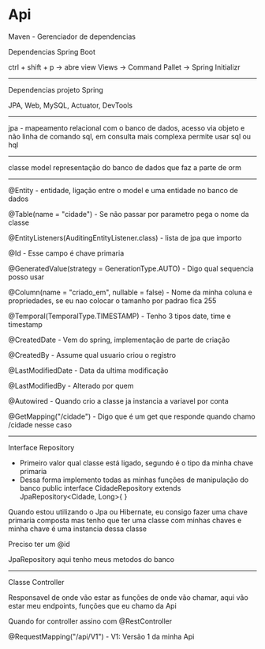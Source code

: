 # Api

Maven - Gerenciador de dependencias

Dependencias Spring Boot

ctrl + shift + p -> abre view
Views -> Command Pallet -> Spring Initializr

----------------------------------------------------------------------------------------------------------------------------------------------------

Dependencias projeto Spring

JPA,
Web,
MySQL,
Actuator, 
DevTools

----------------------------------------------------------------------------------------------------------------------------------------------------

jpa - mapeamento relacional com o banco de dados, acesso via objeto e não linha de comando sql, em consulta mais complexa permite usar sql ou hql

----------------------------------------------------------------------------------------------------------------------------------------------------

classe model representação do banco de dados que faz a parte de orm

----------------------------------------------------------------------------------------------------------------------------------------------------

@Entity - entidade, ligação entre o model e uma entidade no banco de dados

@Table(name = "cidade") - Se não passar por parametro pega o nome da classe

@EntityListeners(AuditingEntityListener.class) - lista de jpa que importo

@Id - Esse campo é chave primaria

@GeneratedValue(strategy = GenerationType.AUTO) - Digo qual sequencia posso usar

@Column(name = "criado_em", nullable = false) - Nome da minha coluna e propriedades, se eu nao colocar o tamanho por padrao fica 255

@Temporal(TemporalType.TIMESTAMP) - Tenho 3 tipos date, time e timestamp

@CreatedDate - Vem do spring, implementação de parte de criação

@CreatedBy - Assume qual usuario criou o registro

@LastModifiedDate - Data da ultima modificação

@LastModifiedBy - Alterado por quem

@Autowired - Quando crio a classe ja instancia a variavel por conta

@GetMapping("/cidade") - Digo que é um get que responde quando chamo /cidade nesse caso

----------------------------------------------------------------------------------------------------------------------------------------------------

Interface Repository

- Primeiro valor qual classe está ligado, segundo é o tipo da minha chave primaria
- Dessa forma implemento todas as minhas funções de manipulação do banco
public interface CidadeRepository extends JpaRepository<Cidade, Long>{ }

Quando estou utilizando o Jpa ou Hibernate, eu consigo fazer uma chave primaria composta mas tenho que ter uma classe com minhas chaves
e minha chave é uma instancia dessa classe

Preciso ter um @id

JpaRepository aqui tenho meus metodos do banco

----------------------------------------------------------------------------------------------------------------------------------------------------

Classe Controller

Responsavel de onde vão estar as funções de onde vão chamar, aqui vão estar meu endpoints, funções que eu chamo da Api

Quando for controller assino com @RestController

@RequestMapping("/api/V1") - V1: Versão 1 da minha Api